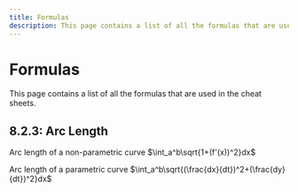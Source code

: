 ```yaml
---
title: Formulas
description: This page contains a list of all the formulas that are used in the cheat sheets.
---
```


# Formulas

This page contains a list of all the formulas that are used in the cheat sheets.

## 8.2.3: Arc Length

Arc length of a non-parametric curve $\int_a^b\sqrt{1+(f'(x))^2}dx$

Arc length of a parametric curve $\int_a^b\sqrt{(\frac{dx}{dt})^2+(\frac{dy}{dt})^2}dx$
